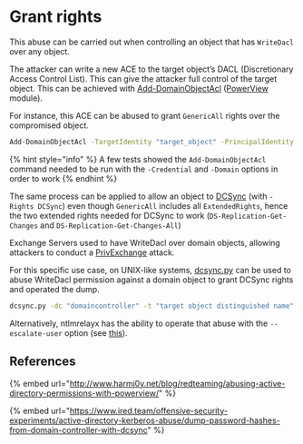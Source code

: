 # Grant rights

This abuse can be carried out when controlling an object that has `WriteDacl` over any object.

The attacker can write a new ACE to the target object’s DACL (Discretionary Access Control List). This can give the attacker full control of the target object. This can be achieved with [Add-DomainObjectAcl](https://powersploit.readthedocs.io/en/latest/Recon/Add-DomainObjectAcl/) ([PowerView](https://github.com/PowerShellMafia/PowerSploit/blob/dev/Recon/PowerView.ps1) module).

For instance, this ACE can be abused to grant `GenericAll` rights over the compromised object.

```bash
Add-DomainObjectAcl -TargetIdentity "target_object" -PrincipalIdentity "controlled_object" -Rights All
```

{% hint style="info" %}
A few tests showed the `Add-DomainObjectAcl` command needed to be run with the `-Credential` and `-Domain` options in order to work
{% endhint %}

The same process can be applied to allow an object to [DCSync](../credentials/dumping/dcsync.md) (with `-Rights DCSync`) even though `GenericAll` includes all `ExtendedRights`, hence the two extended rights needed for DCSync to work (`DS-Replication-Get-Changes` and `DS-Replication-Get-Changes-All`)

Exchange Servers used to have WriteDacl over domain objects, allowing attackers to conduct a [PrivExchange](../exchange-services/privexchange.md) attack.

For this specific use case, on UNIX-like systems, [dcsync.py](https://github.com/n00py/DCSync) can be used to abuse WriteDacl permission against a domain object to grant DCSync rights and operated the dump.

```bash
dcsync.py -dc "domaincontroller" -t "target object distinguished name" "domain\user:password"
```

Alternatively, ntlmrelayx has the ability to operate that abuse with the `--escalate-user` option (see [this](https://medium.com/@arkanoidctf/hackthebox-writeup-forest-4db0de793f96)).

## References

{% embed url="http://www.harmj0y.net/blog/redteaming/abusing-active-directory-permissions-with-powerview/" %}

{% embed url="https://www.ired.team/offensive-security-experiments/active-directory-kerberos-abuse/dump-password-hashes-from-domain-controller-with-dcsync" %}
